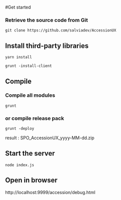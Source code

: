 #Get started

### Retrieve the source code from Git

`git clone https://github.com/salviadev/AccessionUX`

## Install third-party libraries

```
yarn install

grunt -install-client  
```

## Compile

### Compile all modules

`grunt`

### or compile release pack

`grunt -deploy`

result : SPO_AccessionUX_yyyy-MM-dd.zip

## Start the server

`node index.js`


## Open in browser

http://localhost:9999/accession/debug.html